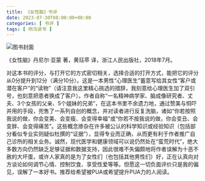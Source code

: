 ```yaml
---
title: 《女性脑》书评
date: 2023-07-30T08:00:00+08:00
categories: [ 书评 ]
tags: [ 响马读书 ]
---
```


<div class="p-3 text-center">
  <img class="img-fluid" src="/images/2023/0730/book-cover.png" alt="图书封面" style="max-width:640px">
</div>

《女性脑》丹尼尔·亚蒙 著，黄珏苹 译，浙江人民出版社，2018年7月。

对这本书的评分，与打开它的方式密切相关，选择合适的打开方式，能把它的评分从0分提升到12分（满分10分）。这是一本男性“心理医生”蓄意写给其女性“客户或潜在客户”的“读物”（请注意我这里精心挑选的措辞，我刻意给心理医生加了双引号，也刻意把患者换成了客户）。作者自称“一名精神病学家、脑成像研究者、丈夫、3个女孩的父亲、5个姐妹的兄弟”，在这本书里不余遗力地，通过赞美与恫吓并用的手段，兜售了一系列自创的概念，并对读者进行反复洗脑，诸如“你若按照我说的做，你会变美、会变瘦、会变得幸福”或“你若不按我说的做，你会变丑、会变胖、会变得痛苦”。这些概念掺杂在许多被公认的科学知识或经验知识（包括部分看似专业实则疑似杜撰的“证据”），显得专业而正确，从而更有利于作者推广自己诊所的相关业务。诚然，现代医学和健康领域可以说仍然处在“蛮荒时代”，绝大多数方向仍然缺乏足够证据和数据支持，因此很难不失偏颇地将作者误解为十恶不赦的大坏蛋，或许人家真的是为了女性们（也包括其他男性们）好，正在认真向对方谈论如何调节心情、控制饮食、享受性爱等等。但愿这一切负面评价只是我的偏见，误解了一本好书。推荐给希望被PUA或希望提升PUA力的人阅读。
